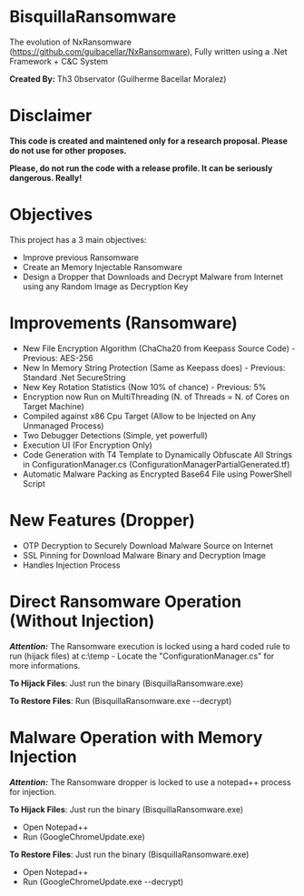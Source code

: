 # BisquillaRansomware
The evolution of NxRansomware (https://github.com/guibacellar/NxRansomware), Fully written using a .Net Framework + C&amp;C System

**Created By:** Th3 0bservator (Guilherme Bacellar Moralez)

# Disclaimer
**This code is created and maintened only for a research proposal. Please do not use for other proposes.**

**Please, do not run the code with a release profile. It can be seriously dangerous. Really!**


# Objectives
This project has a 3 main objectives:
  * Improve previous Ransomware
  * Create an Memory Injectable Ransomware 
  * Design a Dropper that Downloads and Decrypt Malware from Internet using any Random Image as Decryption Key

# Improvements (Ransomware)
  * New File Encryption Algorithm (ChaCha20 from Keepass Source Code) - Previous: AES-256
  * New In Memory String Protection (Same as Keepass does) - Previous: Standard .Net SecureString
  * New Key Rotation Statistics (Now 10% of chance) - Previous: 5%
  * Encryption now Run on MultiThreading (N. of Threads = N. of Cores on Target Machine)
  * Compiled against x86 Cpu Target (Allow to be Injected on Any Unmanaged Process)
  * Two Debugger Detections (Simple, yet powerfull)
  * Execution UI (For Encryption Only)
  * Code Generation with T4 Template to Dynamically Obfuscate All Strings in ConfigurationManager.cs (ConfigurationManagerPartialGenerated.tf)
  * Automatic Malware Packing as Encrypted Base64 File using PowerShell Script

# New Features (Dropper)
  * OTP Decryption to Securely Download  Malware Source on Internet
  * SSL Pinning for Download Malware Binary and Decryption Image
  * Handles Injection Process
  

# Direct Ransomware Operation (Without Injection)

***Attention:*** The Ransomware execution is locked using a hard coded rule to run (hijack files) at c:\temp - Locate the "ConfigurationManager.cs" for more informations.

**To Hijack Files**: Just run the binary (BisquillaRansomware.exe)

**To Restore Files**: Run (BisquillaRansomware.exe --decrypt)

# Malware Operation with Memory Injection
***Attention:*** The Ransomware dropper is locked to use a notepad++ process for injection.

**To Hijack Files**: Just run the binary (BisquillaRansomware.exe)
   * Open Notepad++
   * Run (GoogleChromeUpdate.exe)

**To Restore Files**: Just run the binary (BisquillaRansomware.exe)
   * Open Notepad++
   * Run (GoogleChromeUpdate.exe --decrypt) 
   
